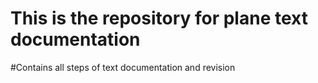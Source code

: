 # This is the repository for plane text documentation
#Contains all steps of text documentation and revision
